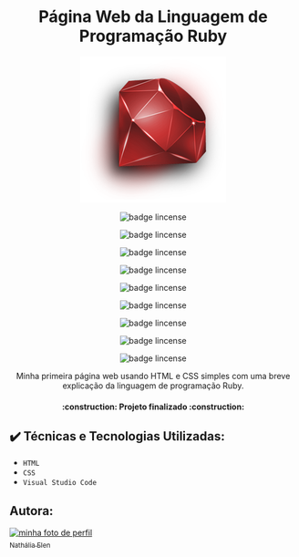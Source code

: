 <h1 align="center"> Página Web da Linguagem de Programação Ruby</h1>

<p align="center"> <img src="https://github.com/NathaliaElen/Pagina-Web-Ruby/blob/main/Img/ruby.png?raw=true" alt="um ruby"/></p>

<p align="center"> <img src="https://forthebadge.com/images/badges/built-by-developers.svg" alt="badge lincense"/></p> <p align="center"> <img src="https://forthebadge.com/images/badges/oooo-kill-em.svg" alt="badge lincense"/></p> <p align="center"> <img src="https://forthebadge.com/images/badges/powered-by-black-magic.svg" alt="badge lincense"/></p> <p align="center"> <img src="https://forthebadge.com/images/badges/validated-html5.svg" alt="badge lincense"/></p>

<p align="center"> <img src="https://forthebadge.com/images/badges/uses-html.svg" alt="badge lincense"/></p> <p align="center"> <img src="https://forthebadge.com/images/badges/uses-css.svg" alt="badge lincense"/></p> <p align="center"> <img src="https://forthebadge.com/images/badges/uses-git.svg" alt="badge lincense"/></p> <p align="center"> <img src="https://forthebadge.com/images/badges/works-on-my-machine.svg" alt="badge lincense"/></p>

<p align="center"> <img src="https://img.shields.io/github/license/NathaliaElen/Pagina-Web-Ruby" alt="badge lincense"/></p>

<p align="center">Minha primeira página web usando HTML e CSS simples com uma breve explicação da linguagem de programação Ruby.</p>

<h4 align="center"> 
    :construction:  Projeto finalizado  :construction:
</h4>

## ✔️ Técnicas e Tecnologias Utilizadas:

- ``HTML``
- ``CSS``
- ``Visual Studio Code``

## Autora:

[<img src="https://user-images.githubusercontent.com/90493304/168870520-0ed30a94-1c04-4f34-9038-7afb3421c158.jpeg" alt="minha foto de perfil" width=115><br><sub>Nathália Elen</sub>](https://github.com/NathaliaElen)
